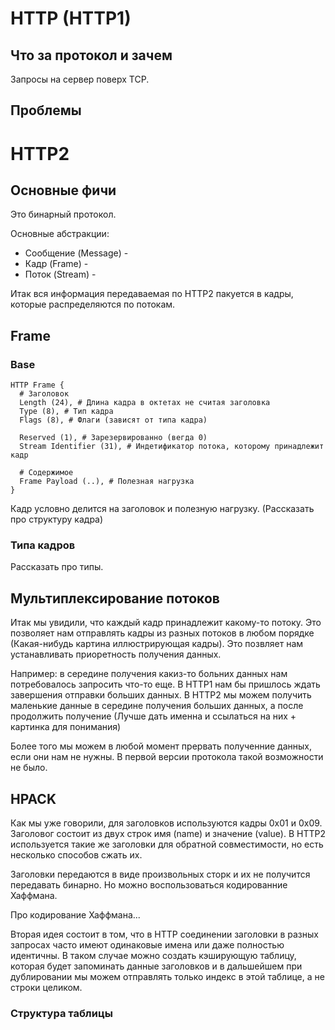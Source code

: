 # HTTP (HTTP1)
## Что за протокол и зачем
Запросы на сервер поверх TCP.
## Проблемы
# HTTP2
## Основные фичи
Это бинарный протокол. 

Основные абстракции:
* Сообщение (Message) -
* Кадр (Frame) - 
* Поток (Stream) -

Итак вся информация передаваемая по HTTP2 пакуется в кадры, которые распределяются по потокам.

## Frame
### Base
```
HTTP Frame {
  # Заголовок
  Length (24), # Длина кадра в октетах не считая заголовка
  Type (8), # Тип кадра
  Flags (8), # Флаги (зависят от типа кадра)

  Reserved (1), # Зарезервированно (вегда 0)
  Stream Identifier (31), # Индетификатор потока, которому принадлежит кадр

  # Содержимое
  Frame Payload (..), # Полезная нагрузка
}
```

Кадр условно делится на заголовок и полезную нагрузку. (Рассказать про структуру кадра)
### Типа кадров
Рассказать про типы.

## Мультиплексирование потоков
Итак мы увидили, что каждый кадр принадлежит какому-то потоку. Это позволяет нам отправлять кадры из разных потоков в любом порядке (Какая-нибудь картина иллюстрирующая кадры). Это позвляет нам устанавливать приоретность получения данных.

Например: в середине получения какиз-то больних данных нам потребовалось запросить что-то еще. В HTTP1 нам бы пришлось ждать завершения отправки больших данных. В HTTP2 мы можем получить маленькие данные в середине получения больших данных, а после продолжить получение (Лучше дать именна и ссылаться на них + картинка для понимания)

Более того мы можем в любой момент прервать полученние данных, если они нам не нужны. В первой версии протокола такой возможности не было.

## HPACK
Как мы уже говорили, для заголовков используются кадры 0x01 и 0x09. Заголовог состоит из двух строк имя (name) и значение (value). В HTTP2 используется такие же заголовки для обратной совместимости, но есть несколько способов сжать их.

Заголовки передаются в виде произвольных сторк и их не получится передавать бинарно. Но можно воспользоваться кодированние Хаффмана. 

Про кодирование Хаффмана...

Вторая идея состоит в том, что в HTTP соединении заголовки в разных запросах часто имеют одинаковые имена или даже полностью идентичны. В таком случае можно создать кэширующую таблицу, которая будет запоминать данные заголовков и в дальшейшем при дублировании мы можем отправлять только индекс в этой таблице, а не строки целиком.

### Структура таблицы